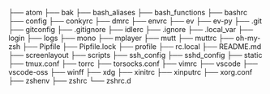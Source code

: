├── atom
├── bak
├── bash_aliases
├── bash_functions
├── bashrc
├── config
├── conkyrc
├── dmrc
├── envrc
├── ev
├── ev-py
├── .git
├── gitconfig
├── .gitignore
├── idlerc
├── .ignore
├── .local_var
├── login
├── logs
├── mono
├── mplayer
├── mutt
├── muttrc
├── oh-my-zsh
├── Pipfile
├── Pipfile.lock
├── profile
├── rc.local
├── README.md
├── screenlayout
├── scripts
├── ssh_config
├── sshd_config
├── static
├── tmux.conf
├── torrc
├── torsocks.conf
├── vimrc
├── vscode
├── vscode-oss
├── winff
├── xdg
├── xinitrc
├── xinputrc
├── xorg.conf
├── zshenv
├── zshrc
└── zshrc.d
